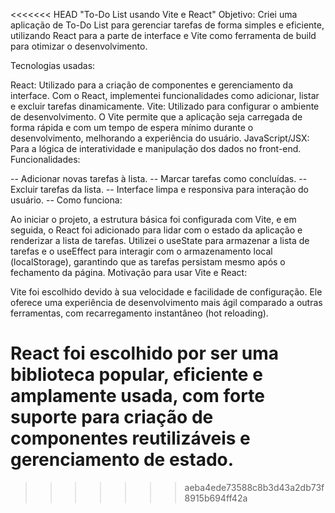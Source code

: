 <<<<<<< HEAD
"To-Do List usando Vite e React"
Objetivo:
Criei uma aplicação de To-Do List para gerenciar tarefas de forma simples e eficiente, utilizando React para a parte de interface e Vite como ferramenta de build para otimizar o desenvolvimento.

Tecnologias usadas:

React: Utilizado para a criação de componentes e gerenciamento da interface. Com o React, implementei funcionalidades como adicionar, listar e excluir tarefas dinamicamente.
Vite: Utilizado para configurar o ambiente de desenvolvimento. O Vite permite que a aplicação seja carregada de forma rápida e com um tempo de espera mínimo durante o desenvolvimento, melhorando a experiência do usuário.
JavaScript/JSX: Para a lógica de interatividade e manipulação dos dados no front-end.
Funcionalidades:

-- Adicionar novas tarefas à lista.
-- Marcar tarefas como concluídas.
-- Excluir tarefas da lista.
-- Interface limpa e responsiva para interação do usuário.
-- Como funciona:

Ao iniciar o projeto, a estrutura básica foi configurada com Vite, e em seguida, o React foi adicionado para lidar com o estado da aplicação e renderizar a lista de tarefas.
Utilizei o useState para armazenar a lista de tarefas e o useEffect para interagir com o armazenamento local (localStorage), garantindo que as tarefas persistam mesmo após o fechamento da página.
Motivação para usar Vite e React:

Vite foi escolhido devido à sua velocidade e facilidade de configuração. Ele oferece uma experiência de desenvolvimento mais ágil comparado a outras ferramentas, com recarregamento instantâneo (hot reloading).

React foi escolhido por ser uma biblioteca popular, eficiente e amplamente usada, com forte suporte para criação de componentes reutilizáveis e gerenciamento de estado.
=======

>>>>>>> aeba4ede73588c8b3d43a2db73f8915b694ff42a
